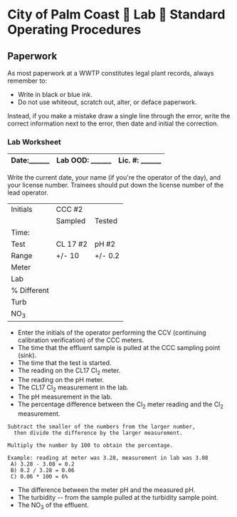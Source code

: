 # City of Palm Coast :poop: Lab :poop: Standard Operating Procedures

## Paperwork

As most paperwork at a WWTP constitutes legal plant records, always remember to:

  - Write in black or blue ink.
  - Do not use whiteout, scratch out, alter, or deface paperwork.
  
Instead, if you make a mistake draw a single line through the error, write the correct information next to the error, then date and initial the correction.

### Lab Worksheet

Date:______| Lab OOD: ______| Lic. #: ______
-----------|----------------|---------------

Write the current date, your name (if you're the operator of the day), and your license number. Trainees should put down the license number of the lead operator.

<table>
  <tr><td>Initials</td><td colspan=2>CCC #2</td></tr>
  <tr><td></td><td>Sampled</td><td>Tested</td></tr>
  <tr><td>Time:</td><td></td><td></td></tr>
  <tr><td>Test</td><td>CL 17 #2</td><td>pH #2</td></tr>
  <tr><td>Range</td><td>+/- 10</td><td>+/- 0.2</td></tr>
  <tr><td>Meter</td><td></td><td></td></tr>
  <tr><td>Lab</td><td></td><td></td></tr>
  <tr><td>% Different</td><td></td><td></td></tr>
  <tr><td>Turb</td><td></td></tr>
  <tr><td>NO<sub>3</sub></td><td></td></tr>
</table>

  - Enter the initials of the operator performing the CCV (continuing calibration verification) of the CCC meters.
  - The time that the effluent sample is pulled at the CCC sampling point (sink).
  - The time that the test is started.
  - The reading on the CL17 Cl<sub>2</sub> meter.
  - The reading on the pH meter.
  - The CL17 Cl<sub>2</sub> measurement in the lab.
  - The pH measurement in the lab.
  - The percentage difference between the Cl<sub>2</sub> meter reading and the Cl<sub>2</sub> measurement.
  ```
  Subtract the smaller of the numbers from the larger number, 
    then divide the difference by the larger measurement. 
    
  Multiply the number by 100 to obtain the percentage.
  
  Example: reading at meter was 3.28, measurement in lab was 3.08
   A) 3.28 - 3.08 = 0.2
   B) 0.2 / 3.28 = 0.06
   C) 0.06 * 100 = 6%
  ```
  - The difference between the meter pH and the measured pH.
  - The turbidity -- from the sample pulled at the turbidity sample point.
  - The NO<sub>3</sub> of the effluent.
